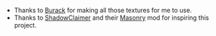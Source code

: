 + Thanks to [Burack](https://www.curseforge.com/members/zburack_) for making all those textures for me to use.
+ Thanks to [ShadowClaimer](https://www.curseforge.com/members/shadowclaimer) and their [Masonry](https://www.curseforge.com/minecraft/mc-mods/masonry) mod for inspiring this project.